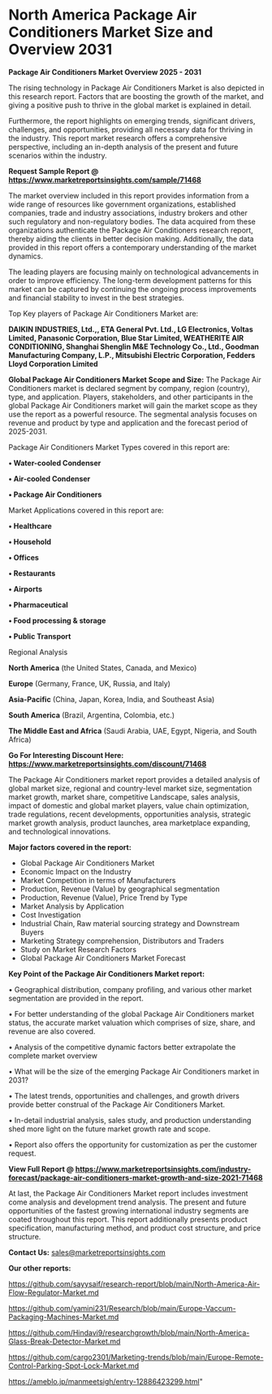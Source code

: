 # North America Package Air Conditioners Market Size and Overview 2031

<Strong> Package Air Conditioners Market Overview 2025 - 2031</strong>

The rising technology in Package Air Conditioners Market is also depicted in this research report. Factors that are boosting the growth of the market, and giving a positive push to thrive in the global market is explained in detail.

Furthermore, the report highlights on emerging trends, significant drivers, challenges, and opportunities, providing all necessary data for thriving in the industry. This report market research offers a comprehensive perspective, including an in-depth analysis of the present and future scenarios within the industry.

<strong>Request Sample Report @ <a href=https://www.marketreportsinsights.com/sample/71468>https://www.marketreportsinsights.com/sample/71468</a></strong>

The market overview included in this report provides information from a wide range of resources like government organizations, established companies, trade and industry associations, industry brokers and other such regulatory and non-regulatory bodies. The data acquired from these organizations authenticate the Package Air Conditioners research report, thereby aiding the clients in better decision making. Additionally, the data provided in this report offers a contemporary understanding of the market dynamics.

The leading players are focusing mainly on technological advancements in order to improve efficiency. The long-term development patterns for this market can be captured by continuing the ongoing process improvements and financial stability to invest in the best strategies.

Top Key players of Package Air Conditioners Market are:

<strong>DAIKIN INDUSTRIES, Ltd.,, ETA General Pvt. Ltd., LG Electronics, Voltas Limited, Panasonic Corporation, Blue Star Limited, WEATHERITE AIR CONDITIONING, Shanghai Shenglin M&E Technology Co., Ltd., Goodman Manufacturing Company, L.P., Mitsubishi Electric Corporation, Fedders Lloyd Corporation Limited</strong>

<strong><b>Global Package Air Conditioners Market Scope and Size:</b></strong>
The Package Air Conditioners market is declared segment by company, region (country), type, and application. Players, stakeholders, and other participants in the global Package Air Conditioners market will gain the market scope as they use the report as a powerful resource. The segmental analysis focuses on revenue and product by type and application and the forecast period of 2025-2031.

Package Air Conditioners Market Types covered in this report are:

<strong>• Water-cooled Condenser

• Air-cooled Condenser

• Package Air Conditioners</strong>

Market Applications covered in this report are:

<strong>• Healthcare

• Household

• Offices

• Restaurants

• Airports

• Pharmaceutical

• Food processing & storage

• Public Transport</strong> 

Regional Analysis

<strong>North America</strong> (the United States, Canada, and Mexico)

<strong>Europe</strong> (Germany, France, UK, Russia, and Italy)

<strong>Asia-Pacific</strong> (China, Japan, Korea, India, and Southeast Asia)

<strong>South America</strong> (Brazil, Argentina, Colombia, etc.)

<strong>The Middle East and Africa</strong> (Saudi Arabia, UAE, Egypt, Nigeria, and South Africa)

<strong>Go For Interesting Discount Here: <a href=https://www.marketreportsinsights.com/discount/71468>https://www.marketreportsinsights.com/discount/71468</a></strong>

The Package Air Conditioners market report provides a detailed analysis of global market size, regional and country-level market size, segmentation market growth, market share, competitive Landscape, sales analysis, impact of domestic and global market players, value chain optimization, trade regulations, recent developments, opportunities analysis, strategic market growth analysis, product launches, area marketplace expanding, and technological innovations.

<strong><b>Major factors covered in the report:</b></strong>
<ul>
  <li>Global Package Air Conditioners Market </li>
  <li>Economic Impact on the Industry</li>
  <li>Market Competition in terms of Manufacturers</li>
  <li>Production, Revenue (Value) by geographical segmentation</li>
  <li>Production, Revenue (Value), Price Trend by Type</li>
  <li>Market Analysis by Application</li>
  <li>Cost Investigation</li>
  <li>Industrial Chain, Raw material sourcing strategy and Downstream Buyers</li>
  <li>Marketing Strategy comprehension, Distributors and Traders</li>
  <li>Study on Market Research Factors</li>
  <li>Global Package Air Conditioners Market Forecast</li>
</ul>

<strong><b>Key Point of the Package Air Conditioners Market report:</b></strong>

• Geographical distribution, company profiling, and various other market segmentation are provided in the report.

• For better understanding of the global Package Air Conditioners market status, the accurate market valuation which comprises of size, share, and revenue are also covered.

• Analysis of the competitive dynamic factors better extrapolate the complete market overview

• What will be the size of the emerging Package Air Conditioners market in 2031?

• The latest trends, opportunities and challenges, and growth drivers provide better construal of the Package Air Conditioners Market.

• In-detail industrial analysis, sales study, and production understanding shed more light on the future market growth rate and scope.

• Report also offers the opportunity for customization as per the customer request.

<strong><b>View Full Report @ <a href=https://www.marketreportsinsights.com/industry-forecast/package-air-conditioners-market-growth-and-size-2021-71468>https://www.marketreportsinsights.com/industry-forecast/package-air-conditioners-market-growth-and-size-2021-71468</a></b></strong>


At last, the Package Air Conditioners Market report includes investment come analysis and development trend analysis. The present and future opportunities of the fastest growing international industry segments are coated throughout this report. This report additionally presents product specification, manufacturing method, and product cost structure, and price structure.

<strong>Contact Us:</strong>
sales@marketreportsinsights.com

<strong>Our other reports:</strong>

<a href=https://github.com/sayysaif/research-report/blob/main/North-America-Air-Flow-Regulator-Market.md>https://github.com/sayysaif/research-report/blob/main/North-America-Air-Flow-Regulator-Market.md</a>

<a href=https://github.com/yamini231/Research/blob/main/Europe-Vaccum-Packaging-Machines-Market.md>https://github.com/yamini231/Research/blob/main/Europe-Vaccum-Packaging-Machines-Market.md</a>

<a href=https://github.com/Hindavi9/researchgrowth/blob/main/North-America-Glass-Break-Detector-Market.md>https://github.com/Hindavi9/researchgrowth/blob/main/North-America-Glass-Break-Detector-Market.md</a>

<a href=https://github.com/cargo2301/Marketing-trends/blob/main/Europe-Remote-Control-Parking-Spot-Lock-Market.md>https://github.com/cargo2301/Marketing-trends/blob/main/Europe-Remote-Control-Parking-Spot-Lock-Market.md</a>

<a href=https://ameblo.jp/manmeetsigh/entry-12886423299.html>https://ameblo.jp/manmeetsigh/entry-12886423299.html</a>"

